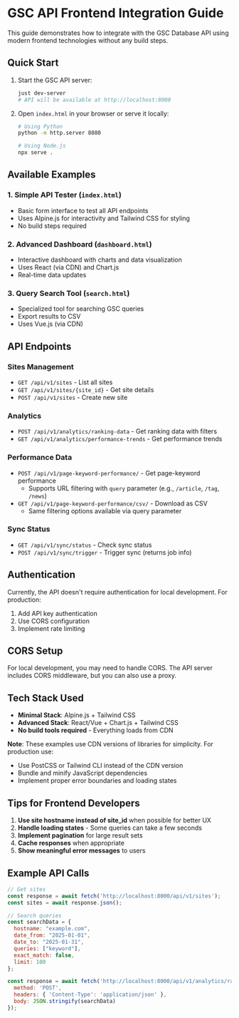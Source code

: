 # GSC API Frontend Integration Guide

This guide demonstrates how to integrate with the GSC Database API using modern frontend technologies without any build steps.

## Quick Start

1. Start the GSC API server:
   ```bash
   just dev-server
   # API will be available at http://localhost:8000
   ```

2. Open `index.html` in your browser or serve it locally:
   ```bash
   # Using Python
   python -m http.server 8080

   # Using Node.js
   npx serve .
   ```

## Available Examples

### 1. Simple API Tester (`index.html`)
- Basic form interface to test all API endpoints
- Uses Alpine.js for interactivity and Tailwind CSS for styling
- No build steps required

### 2. Advanced Dashboard (`dashboard.html`)
- Interactive dashboard with charts and data visualization
- Uses React (via CDN) and Chart.js
- Real-time data updates

### 3. Query Search Tool (`search.html`)
- Specialized tool for searching GSC queries
- Export results to CSV
- Uses Vue.js (via CDN)

## API Endpoints

### Sites Management
- `GET /api/v1/sites` - List all sites
- `GET /api/v1/sites/{site_id}` - Get site details
- `POST /api/v1/sites` - Create new site

### Analytics
- `POST /api/v1/analytics/ranking-data` - Get ranking data with filters
- `GET /api/v1/analytics/performance-trends` - Get performance trends

### Performance Data
- `POST /api/v1/page-keyword-performance/` - Get page-keyword performance
  - Supports URL filtering with `query` parameter (e.g., `/article`, `/tag`, `/news`)
- `GET /api/v1/page-keyword-performance/csv/` - Download as CSV
  - Same filtering options available via query parameter

### Sync Status
- `GET /api/v1/sync/status` - Check sync status
- `POST /api/v1/sync/trigger` - Trigger sync (returns job info)

## Authentication

Currently, the API doesn't require authentication for local development. For production:
1. Add API key authentication
2. Use CORS configuration
3. Implement rate limiting

## CORS Setup

For local development, you may need to handle CORS. The API server includes CORS middleware, but you can also use a proxy.

## Tech Stack Used

- **Minimal Stack**: Alpine.js + Tailwind CSS
- **Advanced Stack**: React/Vue + Chart.js + Tailwind CSS
- **No build tools required** - Everything loads from CDN

**Note**: These examples use CDN versions of libraries for simplicity. For production use:
- Use PostCSS or Tailwind CLI instead of the CDN version
- Bundle and minify JavaScript dependencies
- Implement proper error boundaries and loading states

## Tips for Frontend Developers

1. **Use site hostname instead of site_id** when possible for better UX
2. **Handle loading states** - Some queries can take a few seconds
3. **Implement pagination** for large result sets
4. **Cache responses** when appropriate
5. **Show meaningful error messages** to users

## Example API Calls

```javascript
// Get sites
const response = await fetch('http://localhost:8000/api/v1/sites');
const sites = await response.json();

// Search queries
const searchData = {
  hostname: "example.com",
  date_from: "2025-01-01",
  date_to: "2025-01-31",
  queries: ["keyword"],
  exact_match: false,
  limit: 100
};

const response = await fetch('http://localhost:8000/api/v1/analytics/ranking-data', {
  method: 'POST',
  headers: { 'Content-Type': 'application/json' },
  body: JSON.stringify(searchData)
});
```
